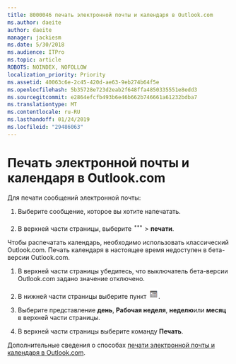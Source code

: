 ```yaml
---
title: 8000046 печать электронной почты и календаря в Outlook.com
ms.author: daeite
author: daeite
manager: jackiesm
ms.date: 5/30/2018
ms.audience: ITPro
ms.topic: article
ROBOTS: NOINDEX, NOFOLLOW
localization_priority: Priority
ms.assetid: 40063c6e-2c45-420d-ae63-9eb274b64f5e
ms.openlocfilehash: 5b35728e723d2eab2f648ffa4850335551e8edd3
ms.sourcegitcommit: e2864efcfb493b6e46b662b746661a61232bdba7
ms.translationtype: MT
ms.contentlocale: ru-RU
ms.lasthandoff: 01/24/2019
ms.locfileid: "29486063"
---
```

# <a name="print-email-and-calendars-in-outlookcom"></a>Печать электронной почты и календаря в Outlook.com

Для печати сообщений электронной почты:
  
1. Выберите сообщение, которое вы хотите напечатать.
    
2. В верхней части страницы, выберите ![дополнительные действия](media/64993e8a-4a62-43b1-aa05-90f5ad4cba54.png) \> **печати**. 
    
Чтобы распечатать календарь, необходимо использовать классический Outlook.com. Печать календаря в настоящее время недоступен в бета-версии Outlook.com.
  
1. В верхней части страницы убедитесь, что выключатель бета-версии Outlook.com задано значение отключено.
    
2. В нижней части страницы выберите пункт  ![Календарь](media/9e1a821a-c32e-4851-a866-342a39ffdca0.png).
    
3. Выберите представление **день**, **Рабочая неделя**, **неделю**или **месяц** в верхней части страницы. 
    
4. В верхней части страницы выберите команду **Печать**. 
    
Дополнительные сведения о способах [печати электронной почты и календаря в Outlook.com](https://go.microsoft.com/fwlink/p/?linkid=2001208&amp;clcid=0x409).
  

